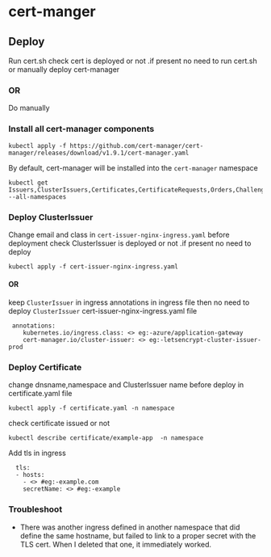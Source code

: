 # cert-manger
## Deploy 
Run cert.sh check cert is deployed or not .if present no need to run cert.sh or manually deploy cert-manager
### OR
Do manually<br/>
### Install all cert-manager components
```
kubectl apply -f https://github.com/cert-manager/cert-manager/releases/download/v1.9.1/cert-manager.yaml
```
By default, cert-manager will be installed into the `cert-manager` namespace
```
kubectl get Issuers,ClusterIssuers,Certificates,CertificateRequests,Orders,Challenges --all-namespaces
```
### Deploy ClusterIssuer
Change email and class in `cert-issuer-nginx-ingress.yaml` before deployment check ClusterIssuer is deployed or not .if present no need to deploy
```
kubectl apply -f cert-issuer-nginx-ingress.yaml
```
#### OR
keep `ClusterIssuer` in ingress annotations in ingress file then no need to deploy `ClusterIssuer` cert-issuer-nginx-ingress.yaml file
```
 annotations:
    kubernetes.io/ingress.class: <> eg:-azure/application-gateway
    cert-manager.io/cluster-issuer: <> eg:-letsencrypt-cluster-issuer-prod
```
### Deploy Certificate
change dnsname,namespace and ClusterIssuer name before deploy in certificate.yaml file
```
kubectl apply -f certificate.yaml -n namespace
```
check certificate issued or not
```
kubectl describe certificate/example-app  -n namespace
```
Add tls in ingress
```
  tls:
  - hosts:
    - <> #eg:-example.com
    secretName: <> #eg:-example
```
### Troubleshoot
- There was another ingress defined in another namespace that did define the same hostname, but failed to link to a proper secret with the TLS cert. When I deleted that one, it immediately worked.


